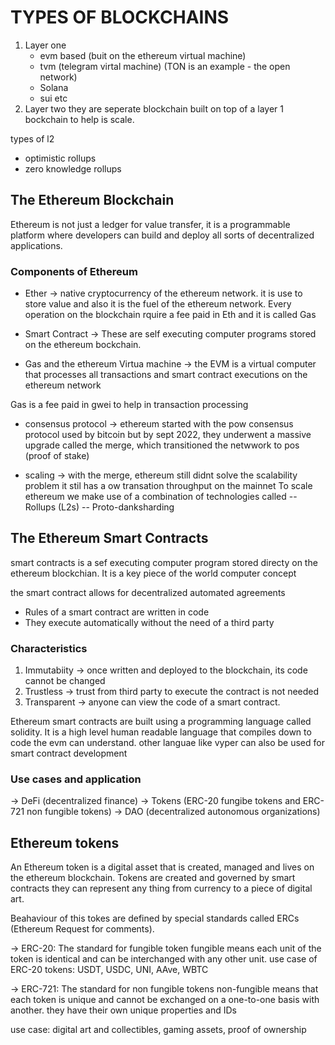 # TYPES OF BLOCKCHAINS

1. Layer one
    - evm based (buit on the ethereum virtual machine)
    - tvm (telegram virtal machine) (TON is an example - the open network)
    - Solana
    - sui etc
2. Layer two
 they are seperate blockchain built on top of a layer 1 bockchain to help is scale.

types of l2

- optimistic rollups
- zero knowledge rollups

## The Ethereum Blockchain

Ethereum is not just a ledger for value transfer, it is a programmable platform where developers can build and deploy all sorts of decentralized applications.

### Components of Ethereum

- Ether -> native cryptocurrency of the ethereum network. it is use to store value and also it is the fuel of the ethereum network. Every operation on the blockchain rquire a fee paid in Eth and it is called Gas

- Smart Contract -> These are self executing computer programs stored on the ethereum bockchain.

- Gas and the ethereum Virtua machine -> the EVM is a virtual computer that processes all transactions and smart contract executions on the ethereum network

Gas is a fee paid in gwei to help in transaction processing

- consensus protocol -> ethereum started with the pow consensus protocol used by bitcoin but by sept 2022, they underwent a massive upgrade called the merge, which transitioned the netwwork to pos (proof of stake)

- scaling -> with the merge, ethereum still didnt solve the scalability problem it stil has a ow transation throughput on the mainnet
To scale ethereum we make use of a combination of technologies called
-- Rollups (L2s)
-- Proto-danksharding

## The Ethereum Smart Contracts

smart contracts is a sef executing computer program stored directy on the ethereum blockchian. It is a key piece of the world computer concept

the smart contract allows for decentralized automated agreements

- Rules of a smart contract are written in code
- They execute automatically without the need of a third party

### Characteristics

1. Immutabiity -> once written and deployed to the blockchain, its code cannot be changed
2. Trustless -> trust from third party to execute the contract is not needed
3. Transparent -> anyone can view the code of a smart contract.

Ethereum smart contracts are built using a programming language called solidity. It is a high level human readable language that compiles down to code the evm can understand.
other languae like vyper can also be used for smart contract development

### Use cases and application

-> DeFi (decentralized finance)
-> Tokens (ERC-20 fungibe tokens and ERC-721 non fungible tokens)
-> DAO (decentralized autonomous organizations)

## Ethereum tokens

An Ethereum token is a digital asset that is created, managed and lives on the ethereum blockchain.
Tokens are created and governed by smart contracts they can represent any thing from currency to a piece of digital art.

Beahaviour of this tokes are defined by special standards called ERCs (Ethereum Request for comments).

-> ERC-20: The standard for fungible token
fungible means each unit of the token is identical and can be interchanged with any other unit.
use case of ERC-20 tokens: USDT, USDC, UNI, AAve, WBTC

-> ERC-721: The standard for non fungible tokens
non-fungible means that each token is unique and cannot be exchanged on a one-to-one basis with another. they have their own unique properties and IDs

use case: digital art and collectibles, gaming assets, proof of ownership
